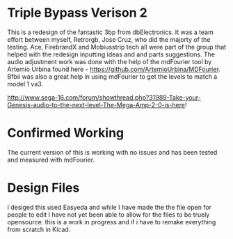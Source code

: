 # Triple Bypass Verison 2
This is a redesign of the fantastic 3bp from dbElectronics. It was a team effort between myself, Retrorgb, Jose Cruz, who did the majorty of the testing. Ace, FirebrandX and Mobiusstrip tech all were part of the group that helped with the redesign inputting ideas and and parts suggestions.  The audio adjustment work was done with the help of the mdFourier tool by Artemio Urbina found here - 
https://github.com/ArtemioUrbina/MDFourier.  Bfbii was also a great help in using mdFourier to get the levels to match a model 1 va3.

http://www.sega-16.com/forum/showthread.php?31989-Take-your-Genesis-audio-to-the-next-level-The-Mega-Amp-2-0-is-here!

# Confirmed Working
The current version of this is working with no issues and has been tested and measured with mdFourier. 

# Design Files
I desiged this used Easyeda and while I have made the the file open for people to edit I have not yet been able to allow for the files to
be truely opensource.  this is a work in progress and if i have to remake everything from scratch in Kicad.

